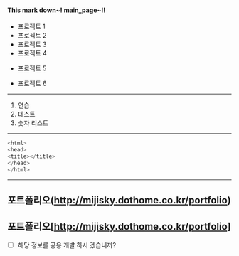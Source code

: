 #### This mark down~! main_page~!!
* 프로젝트 1 
* 프로젝트 2 
* 프로젝트 3 
* 프로젝트 4 
- 프로젝트 5
+ 프로젝트 6
---
1. 연습
2. 테스트
3. 숫자 리스트
---

```c
<html>
<head>
<title></title>
</head>
</html>
```
---
포트폴리오(http://mijisky.dothome.co.kr/portfolio)
---
포트폴리오[http://mijisky.dothome.co.kr/portfolio] 
---

* [ ] 해당 정보를 공용 개발 하시 겠습니까?